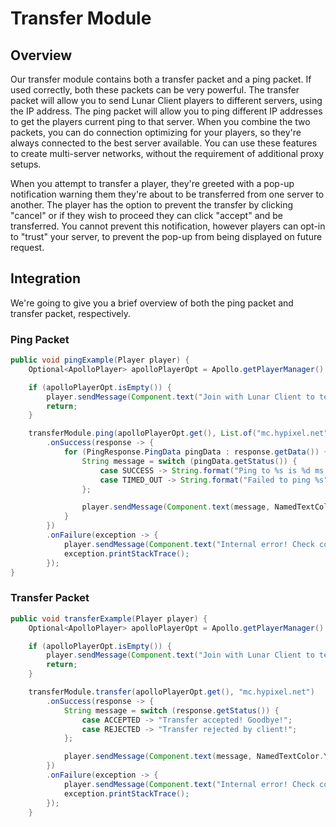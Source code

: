 # Transfer Module

## Overview
Our transfer module contains both a transfer packet and a ping packet.
If used correctly, both these packets can be very powerful.
The transfer packet will allow you to send Lunar Client players to different servers, using the IP address.
The ping packet will allow you to ping different IP addresses to get the players current ping to that server.
When you combine the two packets, you can do connection optimizing for your players, so they're always connected to the best server available.
You can use these features to create multi-server networks, without the requirement of additional proxy setups.

When you attempt to transfer a player, they're greeted with a pop-up notification warning them they're about to be transferred from one server to another.
The player has the option to prevent the transfer by clicking "cancel" or if they wish to proceed they can click "accept" and be transferred. 
You cannot prevent this notification, however players can opt-in to "trust" your server, to prevent the pop-up from being displayed on future request.

<!-- insert screenshot of transfer-packet warning -->

## Integration
We're going to give you a brief overview of both the ping packet and transfer packet, respectively.

### Ping Packet
<!-- insert code example of ping packet -->
```java
public void pingExample(Player player) {
    Optional<ApolloPlayer> apolloPlayerOpt = Apollo.getPlayerManager().getPlayer(player.getUniqueId());

    if (apolloPlayerOpt.isEmpty()) {
        player.sendMessage(Component.text("Join with Lunar Client to test this feature!"));
        return;
    }

    transferModule.ping(apolloPlayerOpt.get(), List.of("mc.hypixel.net", "minehut.com"))
        .onSuccess(response -> {
            for (PingResponse.PingData pingData : response.getData()) {
                String message = switch (pingData.getStatus()) {
                    case SUCCESS -> String.format("Ping to %s is %d ms.", pingData.getServerIp(), pingData.getPingMillis());
                    case TIMED_OUT -> String.format("Failed to ping %s", pingData.getServerIp());
                };

                player.sendMessage(Component.text(message, NamedTextColor.YELLOW));
            }
        })
        .onFailure(exception -> {
            player.sendMessage(Component.text("Internal error! Check console!"));
            exception.printStackTrace();
        });
}
```

### Transfer Packet
<!-- insert code example of trasnfer packet -->
```java
public void transferExample(Player player) {
    Optional<ApolloPlayer> apolloPlayerOpt = Apollo.getPlayerManager().getPlayer(player.getUniqueId());

    if (apolloPlayerOpt.isEmpty()) {
        player.sendMessage(Component.text("Join with Lunar Client to test this feature!"));
        return;
    }

    transferModule.transfer(apolloPlayerOpt.get(), "mc.hypixel.net")
        .onSuccess(response -> {
            String message = switch (response.getStatus()) {
                case ACCEPTED -> "Transfer accepted! Goodbye!";
                case REJECTED -> "Transfer rejected by client!";
            };

            player.sendMessage(Component.text(message, NamedTextColor.YELLOW));
        })
        .onFailure(exception -> {
            player.sendMessage(Component.text("Internal error! Check console!"));
            exception.printStackTrace();
        });
    }
```
